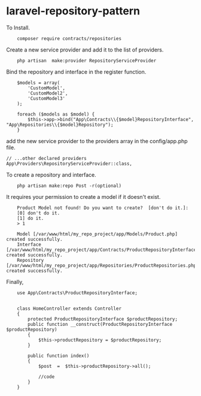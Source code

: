 # laravel-repository-pattern


To Install. 

        composer require contracts/repositories


Create a new service provider and add it to the list of providers. 

        php artisan  make:provider RepositoryServiceProvider


Bind the repository and interface in the register function.

        $models = array(
            'CustomModel',
            'CustomModel2',
            'CustomModel3'
        );

        foreach ($models as $model) {
            $this->app->bind("App\Contracts\\{$model}RepositoryInterface", "App\Repositories\\{$model}Repository");
        }
    
 

add the new service provider to the providers array in the config/app.php file.

    // ...other declared providers
    App\Providers\RepositoryServiceProvider::class,

To create a repository and interface.

        php artisan make:repo Post -r(optional)

It requires your permission to create a model if it doesn't exist.

        Product Model not found! Do you want to create?  [don't do it.]:
        [0] don't do it.
        [1] do it.
        > 1

        Model [/var/www/html/my_repo_project/app/Models/Product.php] created successfully.
        Interface [/var/www/html/my_repo_project/app/Contracts/ProductRepositoryInterface.php] created successfully.
        Repository [/var/www/html/my_repo_project/app/Repositories/ProductRepositories.php] created successfully.

Finally, 

        use App\Contracts\ProductRepositoryInterface;
 

        class HomeController extends Controller
        {
            protected ProductRepositoryInterface $productRepository;
            public function __construct(ProductRepositoryInterface $productRepository)
            {
                $this->productRepository = $productRepository;
            }

            public function index()
            {
                $post  =  $this->productRepository->all();

                //code
            }
        }

